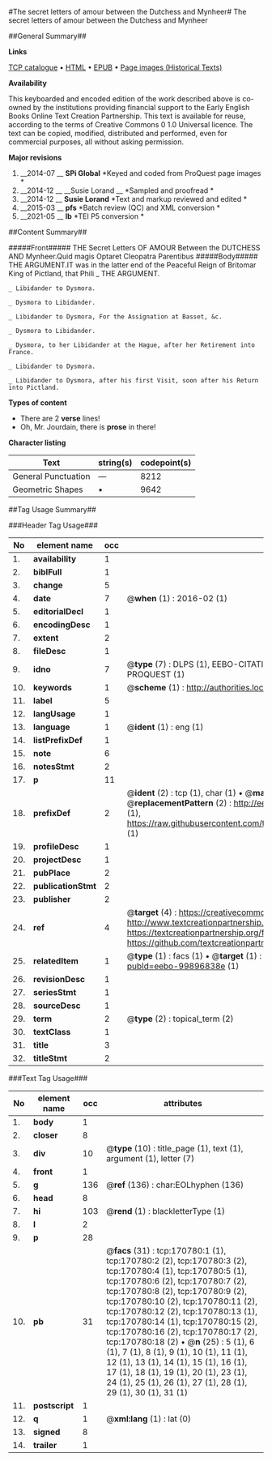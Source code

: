 #The secret letters of amour between the Dutchess and Mynheer#
The secret letters of amour between the Dutchess and Mynheer

##General Summary##

**Links**

[TCP catalogue](http://www.ota.ox.ac.uk/tcp/)  • 
[HTML](http://tei.it.ox.ac.uk/tcp/Texts-HTML/free/A92/A92837.html)  • 
[EPUB](http://tei.it.ox.ac.uk/tcp/Texts-EPUB/free/A92/A92837.epub) • 
[Page images (Historical Texts)](https://historicaltexts.jisc.ac.uk/eebo-99896838e)

**Availability**

This keyboarded and encoded edition of the work described above is co-owned by the
    institutions providing financial support to the Early English Books Online Text Creation
    Partnership. This text is available for reuse, according to the terms of  Creative Commons 0 1.0 Universal
    licence. The text can be copied, modified, distributed and performed, even for commercial
    purposes, all without asking permission.

**Major revisions**

1. __2014-07 __ __SPi Global__ *Keyed and coded from ProQuest page images *
1. __2014-12 __ __Susie Lorand __ *Sampled and proofread *
1. __2014-12 __ __Susie Lorand__ *Text and markup reviewed and edited *
1. __2015-03 __ __pfs__ *Batch review (QC) and XML conversion *
1. __2021-05 __ __lb__ *TEI P5 conversion *

##Content Summary##

#####Front#####
THE Secret Letters OF AMOUR Between the DUTCHESS AND Mynheer.Quid magis Optaret Cleopatra Parentibus
#####Body#####
THE ARGUMENT.IT was in the latter end of the Peaceful Reign of Britomar King of Pictland, that Phili
    _ THE ARGUMENT.

    _ Libidander to Dysmora.

    _ Dysmora to Libidander.

    _ Libidander to Dysmora, For the Assignation at Basset, &c.

    _ Dysmora to Libidander.

    _ Dysmora, to her Libidander at the Hague, after her Retirement into France.

    _ Libidander to Dysmora.

    _ Libidander to Dysmora, after his first Visit, soon after his Return into Pictland.

**Types of content**

  * There are 2 **verse** lines!
  * Oh, Mr. Jourdain, there is **prose** in there!

**Character listing**


|Text|string(s)|codepoint(s)|
|---|---|---|
|General Punctuation|—|8212|
|Geometric Shapes|▪|9642|

##Tag Usage Summary##

###Header Tag Usage###

|No|element name|occ|attributes|
|---|---|---|---|
|1.|__availability__|1||
|2.|__biblFull__|1||
|3.|__change__|5||
|4.|__date__|7| @__when__ (1) : 2016-02 (1)|
|5.|__editorialDecl__|1||
|6.|__encodingDesc__|1||
|7.|__extent__|2||
|8.|__fileDesc__|1||
|9.|__idno__|7| @__type__ (7) : DLPS (1), EEBO-CITATION (1), VID (1), EEBO-PROQUEST (1), STC (2), PROQUEST (1)|
|10.|__keywords__|1| @__scheme__ (1) : http://authorities.loc.gov/ (1)|
|11.|__label__|5||
|12.|__langUsage__|1||
|13.|__language__|1| @__ident__ (1) : eng (1)|
|14.|__listPrefixDef__|1||
|15.|__note__|6||
|16.|__notesStmt__|2||
|17.|__p__|11||
|18.|__prefixDef__|2| @__ident__ (2) : tcp (1), char (1)  •  @__matchPattern__ (2) : ([0-9\-]+):([0-9IVX]+) (1), (.+) (1)  •  @__replacementPattern__ (2) : http://eebo.chadwyck.com/downloadtiff?vid=$1&page=$2 (1), https://raw.githubusercontent.com/textcreationpartnership/Texts/master/tcpchars.xml#$1 (1)|
|19.|__profileDesc__|1||
|20.|__projectDesc__|1||
|21.|__pubPlace__|2||
|22.|__publicationStmt__|2||
|23.|__publisher__|2||
|24.|__ref__|4| @__target__ (4) : https://creativecommons.org/publicdomain/zero/1.0/ (1), http://www.textcreationpartnership.org/docs/. (1), https://textcreationpartnership.org/faq/#faq05 (1), https://github.com/textcreationpartnership (1)|
|25.|__relatedItem__|1| @__type__ (1) : facs (1)  •  @__target__ (1) : https://data.historicaltexts.jisc.ac.uk/view?pubId=eebo-99896838e (1)|
|26.|__revisionDesc__|1||
|27.|__seriesStmt__|1||
|28.|__sourceDesc__|1||
|29.|__term__|2| @__type__ (2) : topical_term (2)|
|30.|__textClass__|1||
|31.|__title__|3||
|32.|__titleStmt__|2||


###Text Tag Usage###

|No|element name|occ|attributes|
|---|---|---|---|
|1.|__body__|1||
|2.|__closer__|8||
|3.|__div__|10| @__type__ (10) : title_page (1), text (1), argument (1), letter (7)|
|4.|__front__|1||
|5.|__g__|136| @__ref__ (136) : char:EOLhyphen (136)|
|6.|__head__|8||
|7.|__hi__|103| @__rend__ (1) : blackletterType (1)|
|8.|__l__|2||
|9.|__p__|28||
|10.|__pb__|31| @__facs__ (31) : tcp:170780:1 (1), tcp:170780:2 (2), tcp:170780:3 (2), tcp:170780:4 (1), tcp:170780:5 (1), tcp:170780:6 (2), tcp:170780:7 (2), tcp:170780:8 (2), tcp:170780:9 (2), tcp:170780:10 (2), tcp:170780:11 (2), tcp:170780:12 (2), tcp:170780:13 (1), tcp:170780:14 (1), tcp:170780:15 (2), tcp:170780:16 (2), tcp:170780:17 (2), tcp:170780:18 (2)  •  @__n__ (25) : 5 (1), 6 (1), 7 (1), 8 (1), 9 (1), 10 (1), 11 (1), 12 (1), 13 (1), 14 (1), 15 (1), 16 (1), 17 (1), 18 (1), 19 (1), 20 (1), 23 (1), 24 (1), 25 (1), 26 (1), 27 (1), 28 (1), 29 (1), 30 (1), 31 (1)|
|11.|__postscript__|1||
|12.|__q__|1| @__xml:lang__ (1) : lat (0)|
|13.|__signed__|8||
|14.|__trailer__|1||
